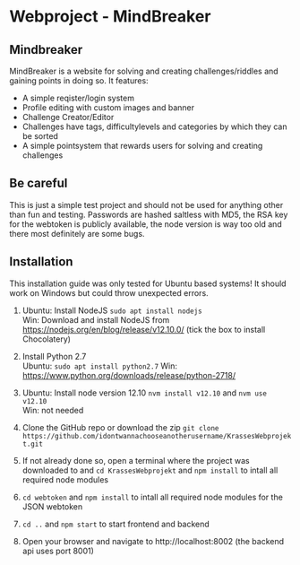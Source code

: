 # Webproject - MindBreaker

## Mindbreaker
MindBreaker is a website for solving and creating challenges/riddles and gaining points in doing so. It features:
 - A simple reqister/login system
 - Profile editing with custom images and banner
 - Challenge Creator/Editor
 - Challenges have tags, difficultylevels and categories by which they can be sorted
 - A simple pointsystem that rewards users for solving and creating challenges

## Be careful
This is just a simple test project and should not be used for anything other than fun and testing. Passwords are hashed saltless with MD5, the RSA key for the webtoken is publicly available, the node version is way too old and there most definitely are some bugs.

## Installation
This installation guide was only tested for Ubuntu based systems! It should work on Windows but could throw unexpected errors.

1. Ubuntu: Install NodeJS `sudo apt install nodejs`  
Win: Download and install NodeJS from https://nodejs.org/en/blog/release/v12.10.0/ (tick the box to install Chocolatery)

2. Install Python 2.7  
Ubuntu: `sudo apt install python2.7`
Win: https://www.python.org/downloads/release/python-2718/

2. Ubuntu: Install node version 12.10 `nvm install v12.10` and `nvm use v12.10`  
Win: not needed

3. Clone the GitHub repo or download the zip 
`git clone https://github.com/idontwannachooseanotherusername/KrassesWebprojekt.git`

4. If not already done so, open a terminal where the project was downloaded to and `cd KrassesWebprojekt` and `npm install` to intall all required node modules

5. `cd webtoken` and `npm install` to intall all required node modules for the JSON webtoken

6. `cd ..` and `npm start` to start frontend and backend

7. Open your browser and navigate to http://localhost:8002 (the backend api uses port 8001)
